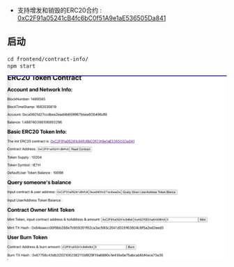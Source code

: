- 支持增发和销毁的ERC20合约 : [0xC2F91a05241cB4fc6bC0f51A9e1aE536505Da841](https://blockscout.scroll.io/address/0xC2F91a05241cB4fc6bC0f51A9e1aE536505Da841)

## 启动
```
cd frontend/contract-info/
npm start
```

![](./result.png)
